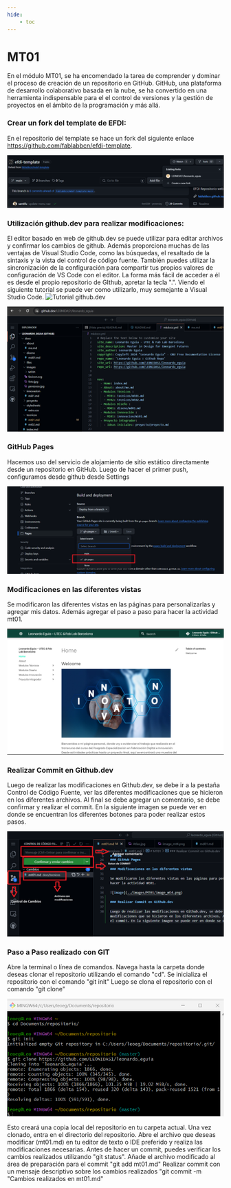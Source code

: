 ```yaml
---
hide:
    - toc
---
```


# MT01


En el módulo MT01, se ha encomendado la tarea de comprender y dominar el proceso de creación de un repositorio en GitHub. GitHub, una plataforma de desarrollo colaborativo basada en la nube, se ha convertido en una herramienta indispensable para el el control de versiones y la gestión de proyectos en el ámbito de la programación y más allá.

### Crear un fork del template de EFDI:

En el repositorio del template se hace un fork del siguiente enlace https://github.com/fablabbcn/efdi-template. 

![image](../images/MT01/image_01.png)

### Utilización github.dev para realizar modificaciones:

El editor basado en web de github.dev se puede utilizar para editar archivos y confirmar los cambios de github. Además proporciona muchas de las ventajas de Visual Studio Code, como las búsquedas, el resaltado de la sintaxis y la vista del control de código fuente. También puedes utilizar la sincronización de la configuración para compartir tus propios valores de configuración de VS Code con el editor. La forma más fácil de acceder a él es desde el propio repositorio de GIthub, apretar la tecla ".". Viendo el siguiente tutorial se puede ver como utilizarlo, muy semejante a Visual Studio Code. 
![Tutorial github.dev](https://www.youtube.com/watch?v=d7jHUh1PGwU)

![image](../images/MT01/image_02.png)

### GitHub Pages 

Hacemos uso del servicio de alojamiento de sitio estático directamente desde un repositorio en GitHub. Luego de hacer el primer push, configuramos desde github desde Settings

![image](../images/MT01/image_03.png)

### Modificaciones en las diferentes vistas

Se modificaron las diferentes vistas en las páginas para personalizarlas y agregar mis datos. Además agregar el paso a paso para hacer la actividad mt01.

![image](../images/MT01/image_04.png)

### Realizar Commit en Github.dev

Luego de realizar las modificaciones en Github.dev, se debe ir a la pestaña Control de Código Fuente, ver las diferentes modificaciones que se hicieron en los diferentes archivos. Al final se debe agregar un comentario, se debe confirmar y realizar el commit. En la siguiente imagen se puede ver en donde se encuentran los diferentes botones para poder realizar estos pasos. 

![image](../images/MT01/image_05.png)

### Paso a Paso realizado con GIT

Abre la terminal o línea de comandos.
Navega hasta la carpeta donde deseas clonar el repositorio utilizando el comando "cd".
Se inicializa el repositorio con el comando "git init"
Luego se clona el repositorio con el comando "git clone"

![image](../images/MT01/image_06.png)

Esto creará una copia local del repositorio en tu carpeta actual.
Una vez clonado, entra en el directorio del repositorio. Abre el archivo que deseas modificar (mt01.md) en tu editor de texto o IDE preferido y realiza las modificaciones necesarias.
Antes de hacer un commit, puedes verificar los cambios realizados utilizando "git status". 
Añade el archivo modificado al área de preparación para el commit "git add mt01.md"
Realizar commit con un mensaje descriptivo sobre los cambios realizados "git commit -m "Cambios realizados en mt01.md"
          